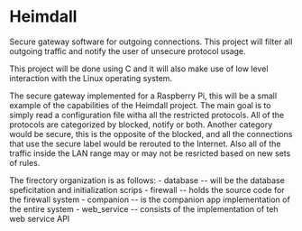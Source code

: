 # Heimdall

Secure gateway software for outgoing connections. This project will filter all
outgoing traffic and notify the user of unsecure protocol usage.

This project will be done using C and it will also make use of low level
interaction with the Linux operating system.


The secure gateway implemented for a Raspberry Pi, this will be a small example
of the capabilities of the Heimdall project. The main goal is to simply read a
configuration file witha all the restricted protocols.
All of the protocols are categorized by blocked, notify or both. Another
category would be secure, this is the opposite of the blocked, and all the
connections that use the secure label would be rerouted to the Internet. Also
all of the traffic inside the LAN range may or may not be resricted based on
new sets of rules.

The firectory organization is as follows:
	- database -- will be the database speficitation and initialization scrips
	- firewall -- holds the source code for the firewall system
	- companion -- is the companion app implementation of the entire system
	- web_service -- consists of the implementation of teh web service API
